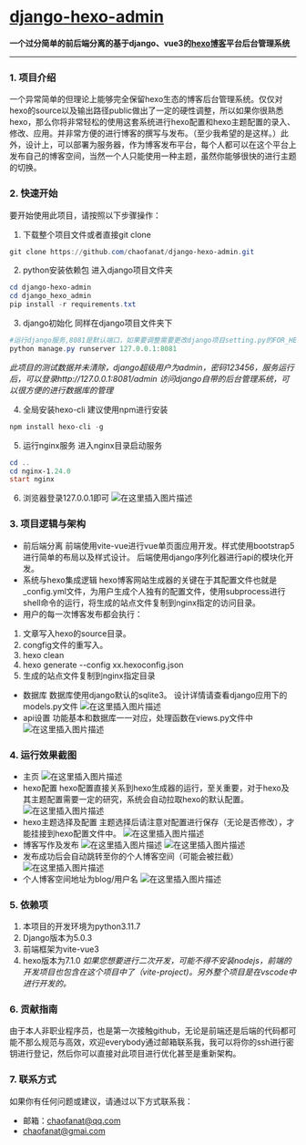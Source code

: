 
# [django-hexo-admin](https://github.com/chaofanat/django-hexo-admin)

**一个过分简单的前后端分离的基于django、vue3的[hexo博客](https://hexo.io/zh-cn/)平台后台管理系统**

---

### 1. 项目介绍
一个异常简单的但理论上能够完全保留hexo生态的博客后台管理系统。仅仅对hexo的source以及输出路径public做出了一定的硬性调整，所以如果你很熟悉hexo，那么你将非常轻松的使用这套系统进行hexo配置和hexo主题配置的录入、修改、应用。并非常方便的进行博客的撰写与发布。（至少我希望的是这样。）此外，设计上，可以部署为服务器，作为博客发布平台，每个人都可以在这个平台上发布自己的博客空间，当然一个人只能使用一种主题，虽然你能够很快的进行主题的切换。
### 2. 快速开始

要开始使用此项目，请按照以下步骤操作：

1. 下载整个项目文件或者直接git clone

```powershell
git clone https://github.com/chaofanat/django-hexo-admin.git
```

2. python安装依赖包
进入django项目文件夹

```powershell
cd django-hexo-admin
cd django_hexo_admin
pip install -r requirements.txt
```

3.  django初始化
同样在django项目文件夹下
```powershell
#运行django服务,8081是默认端口，如果要调整需要更改django项目setting.py的FOR_HEXOCONFIG_URL属性以及nginx的配置文件nginx.config
python manage.py runserver 127.0.0.1:8081
```
*此项目的测试数据并未清除，django超级用户为admin，密码123456，服务运行后，可以登录http://127.0.0.1:8081/admin 访问django自带的后台管理系统，可以很方便的进行数据库的管理*

4. 全局安装hexo-cli
建议使用npm进行安装

```powershell
npm install hexo-cli -g
```

5.  运行nginx服务
进入nginx目录启动服务

```powershell
cd ..
cd nginx-1.24.0
start nginx
```
6. 浏览器登录127.0.0.1即可
![在这里插入图片描述](https://img-blog.csdnimg.cn/direct/c0535d29fea3456cad66f88bddd1ee1c.png)


### 3. 项目逻辑与架构

- 前后端分离
前端使用vite-vue进行vue单页面应用开发。样式使用bootstrap5进行简单的布局以及样式设计。
后端使用django序列化器进行api的模块化开发。
- 系统与hexo集成逻辑
hexo博客网站生成器的关键在于其配置文件也就是_config.yml文件，为用户生成个人独有的配置文件，使用subprocess进行shell命令的运行，将生成的站点文件复制到nginx指定的访问目录。
- 用户的每一次博客发布都会执行：
1. 文章写入hexo的source目录。
2. congfig文件的重写入。
3. hexo clean
4. hexo generate --config xx.hexoconfig.json
5. 生成的站点文件复制到nginx指定目录
- 数据库
数据库使用django默认的sqlite3。
设计详情请查看django应用下的models.py文件
![在这里插入图片描述](https://img-blog.csdnimg.cn/direct/b444ac193e81441cbfe5eb6528d8232d.png)
- api设置
功能基本和数据库一一对应，处理函数在views.py文件中
![在这里插入图片描述](https://img-blog.csdnimg.cn/direct/e16c561b84d44e2e9d612d595c4643b6.png)

### 4. 运行效果截图

- 主页
![在这里插入图片描述](https://img-blog.csdnimg.cn/direct/c4d6805892194b49a1a979caeb384acb.png)
- hexo配置
hexo配置直接关系到hexo生成器的运行，至关重要，对于hexo及其主题配置需要一定的研究，系统会自动拉取hexo的默认配置。
![在这里插入图片描述](https://img-blog.csdnimg.cn/direct/8b1d3ac5a9724aad9127129b1d56ee95.png)
- hexo主题选择及配置
主题选择后请注意对配置进行保存（无论是否修改），才能挂接到hexo配置文件中。
![在这里插入图片描述](https://img-blog.csdnimg.cn/direct/a92467f4db7641acb725ddf1b79db99b.png)
- 博客写作及发布
![在这里插入图片描述](https://img-blog.csdnimg.cn/direct/9651b44297ad4f9a869a19c210e76671.png)
![在这里插入图片描述](https://img-blog.csdnimg.cn/direct/7cea23130e4040568475087a1c7c45d9.png)
- 发布成功后会自动跳转至你的个人博客空间（可能会被拦截）
![在这里插入图片描述](https://img-blog.csdnimg.cn/direct/06c60538791742bfaeeacc71322ae1eb.png)
- 个人博客空间地址为blog/用户名
![在这里插入图片描述](https://img-blog.csdnimg.cn/direct/08569352c15e43fe89225aaab005f5c3.png)





### 5. 依赖项

1. 本项目的开发环境为python3.11.7
2.  Django版本为5.0.3
3.  前端框架为vite-vue3
4.  hexo版本为7.1.0
*如果您想要进行二次开发，可能不得不安装nodejs，前端的开发项目也包含在这个项目中了（vite-project)。另外整个项目是在vscode中进行开发的。*

### 6. 贡献指南

由于本人非职业程序员，也是第一次接触github，无论是前端还是后端的代码都可能不那么规范与高效，欢迎everybody通过邮箱联系我，我可以将你的ssh进行密钥进行登记，然后你可以直接对此项目进行优化甚至是重新架构。

### 7. 联系方式

如果你有任何问题或建议，请通过以下方式联系我：

- 邮箱：chaofanat@qq.com
- chaofanat@gmai.com




